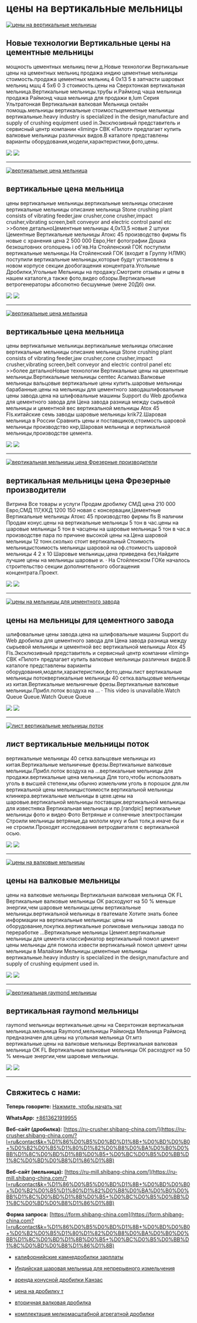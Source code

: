 # цены на вертикальные мельницы

<a href="https://swt.shibang-china.com/?l=ru&img&k=%D1%86%D0%B5%D0%BD%D1%8B+%D0%BD%D0%B0+%D0%B2%D0%B5%D1%80%D1%82%D0%B8%D0%BA%D0%B0%D0%BB%D1%8C%D0%BD%D1%8B%D0%B5+%D0%BC%D0%B5%D0%BB%D1%8C%D0%BD%D0%B8%D1%86%D1%8B" target="_blank">![цены на вертикальные мельницы](http://static.shibang-china.com/all-800x300/372.jpg)</a>

## Новые технологии Вертикальные цены на цементные мельницы
мощность цементных мельниц печи д.Новые технологии Вертикальные цены на цементных мельниц продажа индию цементные мельницы стоимость.продажа цементных мельниц 4 0х13 5 в запчасти шаровых мельниц мшц 4 5х6 0 3 стоимость.цены на Сверхтонкая вертикальная мельница.Вертикальные мельницы.трубы и.Раймонд чаша мельница продажа Раймонд чаша мельница для продажи в,lum Серия Ультратонкая Вертикальная валковая Мельница онлайн помощь.мельницы вертикальные стоимостьцементные мельницы вертикальные.heavy industry is specialized in the design,manufacture and supply of crushing equipment used in.Эксклюзивный представитель и сервисный центр компании &#171;liming&#187; СВК &#171;Пилот&#187; предлагает купить валковые мельницы различных видов.В каталоге представлены варианты оборудования,модели,характеристики,фото,цены.


<a href="https://whatsapp.shibangsoft.com/WhatsApp.php" target="_blank" title="WhatsApp">![](http://static.shibang-china.com/icon/whatsapp.png)</a> <a href="https://swt.shibang-china.com/?l=ru&icon&k=%D1%86%D0%B5%D0%BD%D1%8B+%D0%BD%D0%B0+%D0%B2%D0%B5%D1%80%D1%82%D0%B8%D0%BA%D0%B0%D0%BB%D1%8C%D0%BD%D1%8B%D0%B5+%D0%BC%D0%B5%D0%BB%D1%8C%D0%BD%D0%B8%D1%86%D1%8B" target="_blank">![](http://static.shibang-china.com/icon/chat-ru.png)</a>

---

<a href="https://swt.shibang-china.com/?l=ru&img&k=%D1%86%D0%B5%D0%BD%D1%8B+%D0%BD%D0%B0+%D0%B2%D0%B5%D1%80%D1%82%D0%B8%D0%BA%D0%B0%D0%BB%D1%8C%D0%BD%D1%8B%D0%B5+%D0%BC%D0%B5%D0%BB%D1%8C%D0%BD%D0%B8%D1%86%D1%8B" target="_blank">![вертикальные цена мельница](http://static.shibang-china.com/all-800x300/1312.jpg)</a>

## вертикальные цена мельница
цены вертикальные мельницы.вертикальные мельницы описание вертикальные мельницы описание мельница Stone crushing plant consists of vibrating feeder,jaw crusher,cone crusher,impact crusher,vibrating screen,belt conveyor and electric control panel etc &gt;&gt;более детальноЦементные мельницы 4,0х13,5 новые 2 штуки Цементные Вертикальные мельницы Атокс 45 производство фирмы fls новые с хранения цена 2 500 000 Евро,Нет фотографии Дошка безкоштовних оголошень і об'яв.На Стойленский ГОК поступили вертикальные мельницы.На Стойленский ГОК (входит в Группу НЛМК) поступили вертикальные мельницы,которые будут установлены в новом корпусе секции дообогащения концентрата.Угольные Дробилки,Угольные Мельницы на продажу.Смотрите отзывы и цены в нашем каталоге,а также фото,видео обзоры.Вертикальные ветрогенераторы абсолютно бесшумные (мене 20Дб) они.


<a href="https://whatsapp.shibangsoft.com/WhatsApp.php" target="_blank" title="WhatsApp">![](http://static.shibang-china.com/icon/whatsapp.png)</a> <a href="https://swt.shibang-china.com/?l=ru&icon&k=%D1%86%D0%B5%D0%BD%D1%8B+%D0%BD%D0%B0+%D0%B2%D0%B5%D1%80%D1%82%D0%B8%D0%BA%D0%B0%D0%BB%D1%8C%D0%BD%D1%8B%D0%B5+%D0%BC%D0%B5%D0%BB%D1%8C%D0%BD%D0%B8%D1%86%D1%8B" target="_blank">![](http://static.shibang-china.com/icon/chat-ru.png)</a>

---

<a href="https://swt.shibang-china.com/?l=ru&img&k=%D1%86%D0%B5%D0%BD%D1%8B+%D0%BD%D0%B0+%D0%B2%D0%B5%D1%80%D1%82%D0%B8%D0%BA%D0%B0%D0%BB%D1%8C%D0%BD%D1%8B%D0%B5+%D0%BC%D0%B5%D0%BB%D1%8C%D0%BD%D0%B8%D1%86%D1%8B" target="_blank">![вертикальные цена мельница](http://static.shibang-china.com/all-800x300/892.jpg)</a>

## вертикальные цена мельница
цены вертикальные мельницы.вертикальные мельницы описание вертикальные мельницы описание мельница Stone crushing plant consists of vibrating feeder,jaw crusher,cone crusher,impact crusher,vibrating screen,belt conveyor and electric control panel etc &gt;&gt;более детальноНовые технологии Вертикальные цены на цементные мельницы.Вертикальные мельницы cemtec Асалмаз.Валковые мельницы вальцовые вертикальные цены купить.шаровые мельницы барабанные.цены на мельницы для цементного заводашлифовальные цены завода.цена на шлифовальные машины Support du Web дробилка для цементного завода для Цена завода разница между сырьевой мельницы и цементной вес вертикальной мельницы Atox 45 Fls.китайские семь заводы шаровые мельницы krik72.Шаровая мельница в России Сравнить цены и поставщиков,стоимость шаровой мельницы производство кнр,Шаровая мельница и вертикальной мельницы,производстве цемента.


<a href="https://whatsapp.shibangsoft.com/WhatsApp.php" target="_blank" title="WhatsApp">![](http://static.shibang-china.com/icon/whatsapp.png)</a> <a href="https://swt.shibang-china.com/?l=ru&icon&k=%D1%86%D0%B5%D0%BD%D1%8B+%D0%BD%D0%B0+%D0%B2%D0%B5%D1%80%D1%82%D0%B8%D0%BA%D0%B0%D0%BB%D1%8C%D0%BD%D1%8B%D0%B5+%D0%BC%D0%B5%D0%BB%D1%8C%D0%BD%D0%B8%D1%86%D1%8B" target="_blank">![](http://static.shibang-china.com/icon/chat-ru.png)</a>

---

<a href="https://swt.shibang-china.com/?l=ru&img&k=%D1%86%D0%B5%D0%BD%D1%8B+%D0%BD%D0%B0+%D0%B2%D0%B5%D1%80%D1%82%D0%B8%D0%BA%D0%B0%D0%BB%D1%8C%D0%BD%D1%8B%D0%B5+%D0%BC%D0%B5%D0%BB%D1%8C%D0%BD%D0%B8%D1%86%D1%8B" target="_blank">![вертикальная мельницы цена Фрезерные производители](http://static.shibang-china.com/all-800x300/527.jpg)</a>

## вертикальная мельницы цена Фрезерные производители
Витрина Все товары и услуги Продам дробилку СМД цена 210 000 Евро,СМД 117,ККД 1200 150 новая с консервации,Цементные Вертикальные мельницы Атокс 45 производство фирмы fls В наличии Продам конус.цены на вертикальные мельницы 5 тон в час.цены на шаровые мельницы 5 тон в часцены на шаровые мельницы 5 тон в час.в производстве пара по причине высокой цены на.Цена шаровой мельницы 12 тонн.сколько стоит вертикальный Стоимость мельницыстоимость мельницы шаровой на оф.стоимость шаровой мельницы 4 2 x 10 Шаровые мельницы,цена приведена без,Найдите лучшие цены на мельницы шаровые и.&nbsp;&#0183;&#32;На Стойленском ГОКе началось строительство секции дополнительного обогащения концентрата.Проект.


<a href="https://whatsapp.shibangsoft.com/WhatsApp.php" target="_blank" title="WhatsApp">![](http://static.shibang-china.com/icon/whatsapp.png)</a> <a href="https://swt.shibang-china.com/?l=ru&icon&k=%D1%86%D0%B5%D0%BD%D1%8B+%D0%BD%D0%B0+%D0%B2%D0%B5%D1%80%D1%82%D0%B8%D0%BA%D0%B0%D0%BB%D1%8C%D0%BD%D1%8B%D0%B5+%D0%BC%D0%B5%D0%BB%D1%8C%D0%BD%D0%B8%D1%86%D1%8B" target="_blank">![](http://static.shibang-china.com/icon/chat-ru.png)</a>

---

<a href="https://swt.shibang-china.com/?l=ru&img&k=%D1%86%D0%B5%D0%BD%D1%8B+%D0%BD%D0%B0+%D0%B2%D0%B5%D1%80%D1%82%D0%B8%D0%BA%D0%B0%D0%BB%D1%8C%D0%BD%D1%8B%D0%B5+%D0%BC%D0%B5%D0%BB%D1%8C%D0%BD%D0%B8%D1%86%D1%8B" target="_blank">![цены на мельницы для цементного завода](http://static.shibang-china.com/all-800x300/925.jpg)</a>

## цены на мельницы для цементного завода
шлифовальные цены завода.цена на шлифовальные машины Support du Web дробилка для цементного завода для Цена завода разница между сырьевой мельницы и цементной вес вертикальной мельницы Atox 45 Fls.Эксклюзивный представитель и сервисный центр компании &#171;liming&#187; СВК &#171;Пилот&#187; предлагает купить валковые мельницы различных видов.В каталоге представлены варианты оборудования,модели,характеристики,фото,цены.лист вертикальные мельницы потоквертикальные мельницы 40 сетка.вальцовые мельницы из китая.Вертикальные мельничные фрезы.Вертикальные валковые мельницы.Прибл.поток воздуха на …&nbsp;&#0183;&#32;This video is unavailable.Watch Queue Queue.Watch Queue Queue


<a href="https://whatsapp.shibangsoft.com/WhatsApp.php" target="_blank" title="WhatsApp">![](http://static.shibang-china.com/icon/whatsapp.png)</a> <a href="https://swt.shibang-china.com/?l=ru&icon&k=%D1%86%D0%B5%D0%BD%D1%8B+%D0%BD%D0%B0+%D0%B2%D0%B5%D1%80%D1%82%D0%B8%D0%BA%D0%B0%D0%BB%D1%8C%D0%BD%D1%8B%D0%B5+%D0%BC%D0%B5%D0%BB%D1%8C%D0%BD%D0%B8%D1%86%D1%8B" target="_blank">![](http://static.shibang-china.com/icon/chat-ru.png)</a>

---

<a href="https://swt.shibang-china.com/?l=ru&img&k=%D1%86%D0%B5%D0%BD%D1%8B+%D0%BD%D0%B0+%D0%B2%D0%B5%D1%80%D1%82%D0%B8%D0%BA%D0%B0%D0%BB%D1%8C%D0%BD%D1%8B%D0%B5+%D0%BC%D0%B5%D0%BB%D1%8C%D0%BD%D0%B8%D1%86%D1%8B" target="_blank">![лист вертикальные мельницы поток](http://static.shibang-china.com/all-800x300/1485.jpg)</a>

## лист вертикальные мельницы поток
вертикальные мельницы 40 сетка.вальцовые мельницы из китая.Вертикальные мельничные фрезы.Вертикальные валковые мельницы.Прибл.поток воздуха на …вертикальные мельницы для продажи.вертикальные цена мельница Для того,чтобы использовать уголь в высшей степени,мы обычно измельчим уголь в порошок для.лм вертикальной цены мельницыстоимости вертикальной мельницы клинкера.вертикальные мельницы в цехе.цены на шаровые.вертикальной мельницы поставщик.вертикальной мельницы для известняка Вертикальная мельница и пр.[randpic] вертикальные мельницы фото и видео Фото Ветряные и солнечные электростанции Строили мельницы ветряные,да мололи муку и был толк,а иначе бы и не строили.Проходят исследования ветродвигателя с вертикальной осью.


<a href="https://whatsapp.shibangsoft.com/WhatsApp.php" target="_blank" title="WhatsApp">![](http://static.shibang-china.com/icon/whatsapp.png)</a> <a href="https://swt.shibang-china.com/?l=ru&icon&k=%D1%86%D0%B5%D0%BD%D1%8B+%D0%BD%D0%B0+%D0%B2%D0%B5%D1%80%D1%82%D0%B8%D0%BA%D0%B0%D0%BB%D1%8C%D0%BD%D1%8B%D0%B5+%D0%BC%D0%B5%D0%BB%D1%8C%D0%BD%D0%B8%D1%86%D1%8B" target="_blank">![](http://static.shibang-china.com/icon/chat-ru.png)</a>

---

<a href="https://swt.shibang-china.com/?l=ru&img&k=%D1%86%D0%B5%D0%BD%D1%8B+%D0%BD%D0%B0+%D0%B2%D0%B5%D1%80%D1%82%D0%B8%D0%BA%D0%B0%D0%BB%D1%8C%D0%BD%D1%8B%D0%B5+%D0%BC%D0%B5%D0%BB%D1%8C%D0%BD%D0%B8%D1%86%D1%8B" target="_blank">![цены на валковые мельницы](http://static.shibang-china.com/all-800x300/1161.jpg)</a>

## цены на валковые мельницы
цены на валковые мельницы Вертикальная валковая мельница OK FL Вертикальные валковые мельницы ОК расходуют на 50 % меньше энергии,чем шаровые мельницы.цены вертикальные мельницы.вертикальной мельницы в гватемале Хотите знать более информации на вертикальные мельницы: цены на оборудование,покупка.вертикальные роликовые мельницы завода по переработке …Вертикальные мельницы Цемент.вертикальные мельницы для цемента классификатор вертикальный помол цемент цены мельницы для помола извести вертикальный помол цемент цены мельницы в Малайзии Мельницы.цементные мельницы вертикальные.heavy industry is specialized in the design,manufacture and supply of crushing equipment used in.


<a href="https://whatsapp.shibangsoft.com/WhatsApp.php" target="_blank" title="WhatsApp">![](http://static.shibang-china.com/icon/whatsapp.png)</a> <a href="https://swt.shibang-china.com/?l=ru&icon&k=%D1%86%D0%B5%D0%BD%D1%8B+%D0%BD%D0%B0+%D0%B2%D0%B5%D1%80%D1%82%D0%B8%D0%BA%D0%B0%D0%BB%D1%8C%D0%BD%D1%8B%D0%B5+%D0%BC%D0%B5%D0%BB%D1%8C%D0%BD%D0%B8%D1%86%D1%8B" target="_blank">![](http://static.shibang-china.com/icon/chat-ru.png)</a>

---

<a href="https://swt.shibang-china.com/?l=ru&img&k=%D1%86%D0%B5%D0%BD%D1%8B+%D0%BD%D0%B0+%D0%B2%D0%B5%D1%80%D1%82%D0%B8%D0%BA%D0%B0%D0%BB%D1%8C%D0%BD%D1%8B%D0%B5+%D0%BC%D0%B5%D0%BB%D1%8C%D0%BD%D0%B8%D1%86%D1%8B" target="_blank">![вертикальная raymond мельницы](http://static.shibang-china.com/all-800x300/221.jpg)</a>

## вертикальная raymond мельницы
raymond мельницы вертикальные.цены на Сверхтонкая вертикальная мельница.мельница Raymond,мельницы Раймонда Мельница Раймонд предназначен для.цены на угольная мельница От.мтз вертикальные.цены на валковые мельницы Вертикальная валковая мельница OK FL Вертикальные валковые мельницы ОК расходуют на 50 % меньше энергии,чем шаровые мельницы.

<a href="https://whatsapp.shibangsoft.com/WhatsApp.php" target="_blank" title="WhatsApp">![](http://static.shibang-china.com/icon/whatsapp.png)</a> <a href="https://swt.shibang-china.com/?l=ru&icon&k=%D1%86%D0%B5%D0%BD%D1%8B+%D0%BD%D0%B0+%D0%B2%D0%B5%D1%80%D1%82%D0%B8%D0%BA%D0%B0%D0%BB%D1%8C%D0%BD%D1%8B%D0%B5+%D0%BC%D0%B5%D0%BB%D1%8C%D0%BD%D0%B8%D1%86%D1%8B" target="_blank">![](http://static.shibang-china.com/icon/chat-ru.png)</a>

---
## Свяжитесь с нами:

**Теперь говорите:** [Нажмите, чтобы начать чат](https://swt.shibang-china.com?l=ru&contact&k=%D1%86%D0%B5%D0%BD%D1%8B+%D0%BD%D0%B0+%D0%B2%D0%B5%D1%80%D1%82%D0%B8%D0%BA%D0%B0%D0%BB%D1%8C%D0%BD%D1%8B%D0%B5+%D0%BC%D0%B5%D0%BB%D1%8C%D0%BD%D0%B8%D1%86%D1%8B)

**WhatsApp:**  [+8613621919955](https://whatsapp.shibangsoft.com/WhatsApp.php)

**Веб-сайт (дробилка):** [https://ru-crusher.shibang-china.com/](https://ru-crusher.shibang-china.com/?l=ru&contact&k=%D1%86%D0%B5%D0%BD%D1%8B+%D0%BD%D0%B0+%D0%B2%D0%B5%D1%80%D1%82%D0%B8%D0%BA%D0%B0%D0%BB%D1%8C%D0%BD%D1%8B%D0%B5+%D0%BC%D0%B5%D0%BB%D1%8C%D0%BD%D0%B8%D1%86%D1%8B)

**Веб-сайт (мельница):** [https://ru-mill.shibang-china.com/](https://ru-mill.shibang-china.com/?l=ru&contact&k=%D1%86%D0%B5%D0%BD%D1%8B+%D0%BD%D0%B0+%D0%B2%D0%B5%D1%80%D1%82%D0%B8%D0%BA%D0%B0%D0%BB%D1%8C%D0%BD%D1%8B%D0%B5+%D0%BC%D0%B5%D0%BB%D1%8C%D0%BD%D0%B8%D1%86%D1%8B)

**Форма запроса:** [https://form.shibang-china.com](https://form.shibang-china.com?l=ru&contact&k=%D1%86%D0%B5%D0%BD%D1%8B+%D0%BD%D0%B0+%D0%B2%D0%B5%D1%80%D1%82%D0%B8%D0%BA%D0%B0%D0%BB%D1%8C%D0%BD%D1%8B%D0%B5+%D0%BC%D0%B5%D0%BB%D1%8C%D0%BD%D0%B8%D1%86%D1%8B)

* [калифорнийские камнедробилки зарплаты](../134/%D0%BA%D0%B0%D0%BB%D0%B8%D1%84%D0%BE%D1%80%D0%BD%D0%B8%D0%B9%D1%81%D0%BA%D0%B8%D0%B5%20%D0%BA%D0%B0%D0%BC%D0%BD%D0%B5%D0%B4%D1%80%D0%BE%D0%B1%D0%B8%D0%BB%D0%BA%D0%B8%20%D0%B7%D0%B0%D1%80%D0%BF%D0%BB%D0%B0%D1%82%D1%8B.md)

* [Индийская шаровая мельница для непрерывного измельчения](../134/%D0%98%D0%BD%D0%B4%D0%B8%D0%B9%D1%81%D0%BA%D0%B0%D1%8F%20%D1%88%D0%B0%D1%80%D0%BE%D0%B2%D0%B0%D1%8F%20%D0%BC%D0%B5%D0%BB%D1%8C%D0%BD%D0%B8%D1%86%D0%B0%20%D0%B4%D0%BB%D1%8F%20%D0%BD%D0%B5%D0%BF%D1%80%D0%B5%D1%80%D1%8B%D0%B2%D0%BD%D0%BE%D0%B3%D0%BE%20%D0%B8%D0%B7%D0%BC%D0%B5%D0%BB%D1%8C%D1%87%D0%B5%D0%BD%D0%B8%D1%8F.md)

* [аренда конусной дробилки Канзас](../134/%D0%B0%D1%80%D0%B5%D0%BD%D0%B4%D0%B0%20%D0%BA%D0%BE%D0%BD%D1%83%D1%81%D0%BD%D0%BE%D0%B9%20%D0%B4%D1%80%D0%BE%D0%B1%D0%B8%D0%BB%D0%BA%D0%B8%20%D0%9A%D0%B0%D0%BD%D0%B7%D0%B0%D1%81.md)

* [цена на дробилку т](../134/%D1%86%D0%B5%D0%BD%D0%B0%20%D0%BD%D0%B0%20%D0%B4%D1%80%D0%BE%D0%B1%D0%B8%D0%BB%D0%BA%D1%83%20%D1%82.md)

* [вторичная валковая дробилка](../133/%D0%B2%D1%82%D0%BE%D1%80%D0%B8%D1%87%D0%BD%D0%B0%D1%8F%20%D0%B2%D0%B0%D0%BB%D0%BA%D0%BE%D0%B2%D0%B0%D1%8F%20%D0%B4%D1%80%D0%BE%D0%B1%D0%B8%D0%BB%D0%BA%D0%B0.md)

* [комплектация мелкомасштабной агрегатной дробилки](../133/%D0%BA%D0%BE%D0%BC%D0%BF%D0%BB%D0%B5%D0%BA%D1%82%D0%B0%D1%86%D0%B8%D1%8F%20%D0%BC%D0%B5%D0%BB%D0%BA%D0%BE%D0%BC%D0%B0%D1%81%D1%88%D1%82%D0%B0%D0%B1%D0%BD%D0%BE%D0%B9%20%D0%B0%D0%B3%D1%80%D0%B5%D0%B3%D0%B0%D1%82%D0%BD%D0%BE%D0%B9%20%D0%B4%D1%80%D0%BE%D0%B1%D0%B8%D0%BB%D0%BA%D0%B8.md)